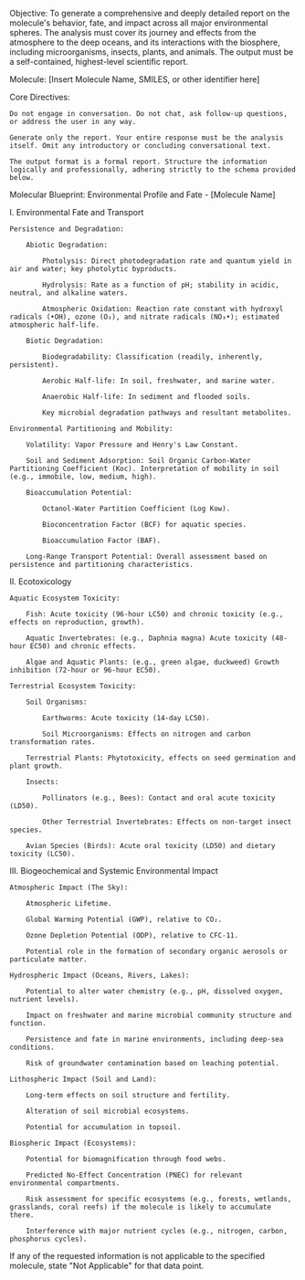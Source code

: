 Objective: To generate a comprehensive and deeply detailed report on the molecule's behavior, fate, and impact across all major environmental spheres. The analysis must cover its journey and effects from the atmosphere to the deep oceans, and its interactions with the biosphere, including microorganisms, insects, plants, and animals. The output must be a self-contained, highest-level scientific report.

Molecule: [Insert Molecule Name, SMILES, or other identifier here]

Core Directives:

    Do not engage in conversation. Do not chat, ask follow-up questions, or address the user in any way.

    Generate only the report. Your entire response must be the analysis itself. Omit any introductory or concluding conversational text.

    The output format is a formal report. Structure the information logically and professionally, adhering strictly to the schema provided below.

Molecular Blueprint: Environmental Profile and Fate - [Molecule Name]

I. Environmental Fate and Transport

    Persistence and Degradation:

        Abiotic Degradation:

            Photolysis: Direct photodegradation rate and quantum yield in air and water; key photolytic byproducts.

            Hydrolysis: Rate as a function of pH; stability in acidic, neutral, and alkaline waters.

            Atmospheric Oxidation: Reaction rate constant with hydroxyl radicals (•OH), ozone (O₃), and nitrate radicals (NO₃•); estimated atmospheric half-life.

        Biotic Degradation:

            Biodegradability: Classification (readily, inherently, persistent).

            Aerobic Half-life: In soil, freshwater, and marine water.

            Anaerobic Half-life: In sediment and flooded soils.

            Key microbial degradation pathways and resultant metabolites.

    Environmental Partitioning and Mobility:

        Volatility: Vapor Pressure and Henry's Law Constant.

        Soil and Sediment Adsorption: Soil Organic Carbon-Water Partitioning Coefficient (Koc). Interpretation of mobility in soil (e.g., immobile, low, medium, high).

        Bioaccumulation Potential:

            Octanol-Water Partition Coefficient (Log Kow).

            Bioconcentration Factor (BCF) for aquatic species.

            Bioaccumulation Factor (BAF).

        Long-Range Transport Potential: Overall assessment based on persistence and partitioning characteristics.

II. Ecotoxicology

    Aquatic Ecosystem Toxicity:

        Fish: Acute toxicity (96-hour LC50) and chronic toxicity (e.g., effects on reproduction, growth).

        Aquatic Invertebrates: (e.g., Daphnia magna) Acute toxicity (48-hour EC50) and chronic effects.

        Algae and Aquatic Plants: (e.g., green algae, duckweed) Growth inhibition (72-hour or 96-hour EC50).

    Terrestrial Ecosystem Toxicity:

        Soil Organisms:

            Earthworms: Acute toxicity (14-day LC50).

            Soil Microorganisms: Effects on nitrogen and carbon transformation rates.

        Terrestrial Plants: Phytotoxicity, effects on seed germination and plant growth.

        Insects:

            Pollinators (e.g., Bees): Contact and oral acute toxicity (LD50).

            Other Terrestrial Invertebrates: Effects on non-target insect species.

        Avian Species (Birds): Acute oral toxicity (LD50) and dietary toxicity (LC50).

III. Biogeochemical and Systemic Environmental Impact

    Atmospheric Impact (The Sky):

        Atmospheric Lifetime.

        Global Warming Potential (GWP), relative to CO₂.

        Ozone Depletion Potential (ODP), relative to CFC-11.

        Potential role in the formation of secondary organic aerosols or particulate matter.

    Hydrospheric Impact (Oceans, Rivers, Lakes):

        Potential to alter water chemistry (e.g., pH, dissolved oxygen, nutrient levels).

        Impact on freshwater and marine microbial community structure and function.

        Persistence and fate in marine environments, including deep-sea conditions.

        Risk of groundwater contamination based on leaching potential.

    Lithospheric Impact (Soil and Land):

        Long-term effects on soil structure and fertility.

        Alteration of soil microbial ecosystems.

        Potential for accumulation in topsoil.

    Biospheric Impact (Ecosystems):

        Potential for biomagnification through food webs.

        Predicted No-Effect Concentration (PNEC) for relevant environmental compartments.

        Risk assessment for specific ecosystems (e.g., forests, wetlands, grasslands, coral reefs) if the molecule is likely to accumulate there.

        Interference with major nutrient cycles (e.g., nitrogen, carbon, phosphorus cycles).

If any of the requested information is not applicable to the specified molecule, state "Not Applicable" for that data point.
